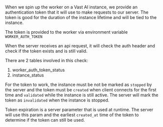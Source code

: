 When we spin up the worker on a Vast AI instance, we provide an authentication token that it will use to make requests to our server. The token is good for the duration of the instance lifetime and will be tied to the instance.

The token is provided to the worker via environment variable `WORKER_AUTH_TOKEN`

When the server receives an api request, it will check the auth header and check if the token exists and is still valid.

There are 2 tables involved in this check:

1. worker_auth_token_status
2. instance_status

For the token to work, the instance must be not be marked as `stopped` by the server and the token must be `created` when client connects for the first time and `validated` while the instance is still active. The server will mark the token as `invalidated` when the instance is stopped.

Token expiration is a server parameter that is used at runtime. The server will use this param and the earliest `created_at` time of the token to determine if the token can still be used.
